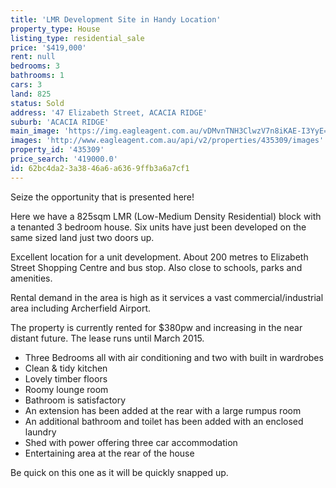 ```yaml
---
title: 'LMR Development Site in Handy Location'
property_type: House
listing_type: residential_sale
price: '$419,000'
rent: null
bedrooms: 3
bathrooms: 1
cars: 3
land: 825
status: Sold
address: '47 Elizabeth Street, ACACIA RIDGE'
suburb: 'ACACIA RIDGE'
main_image: 'https://img.eagleagent.com.au/vDMvnTNH3ClwzV7n8iKAE-I3YyE=/1280x854/smart/https://s3-us-west-2.amazonaws.com/eagleagent-orig/images/6823059/117734291-image-M.jpg'
images: 'http://www.eagleagent.com.au/api/v2/properties/435309/images'
property_id: '435309'
price_search: '419000.0'
id: 62bc4da2-3a38-46a6-a636-9ffb3a6a7cf1
---
```

Seize the opportunity that is presented here!

Here we have a 825sqm LMR (Low-Medium Density Residential) block with a tenanted 3 bedroom house. Six units have just been developed on the same sized land just two doors up.

Excellent location for a unit development. About 200 metres to Elizabeth Street Shopping Centre and bus stop. Also close to schools, parks and amenities.

Rental demand in the area is high as it services a vast commercial/industrial area including Archerfield Airport.

The property is currently rented for $380pw and increasing in the near distant future. The lease runs until March 2015.

*  Three Bedrooms all with air conditioning and two with built in wardrobes
*  Clean & tidy kitchen
*  Lovely timber floors
*  Roomy lounge room
*  Bathroom is satisfactory
*  An extension has been added at the rear with a large rumpus room
*  An additional bathroom and toilet has been added with an enclosed laundry
*  Shed with power offering three car accommodation
*  Entertaining area at the rear of the house

Be quick on this one as it will be quickly snapped up.